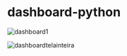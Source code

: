 # dashboard-python
![dashboard1](https://github.com/Thiagomsantos36/dashboard-python/assets/107224733/f86b40bd-c7d0-4e58-a990-22e876562b38)


![dashboardtelainteira](https://github.com/Thiagomsantos36/dashboard-python/assets/107224733/ef73ac14-dc52-4ff0-81bd-d8b3acd15a08)
